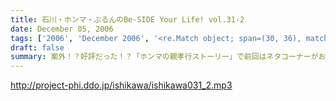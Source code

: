 ```yaml
---
title: 石川・ホンマ・ぶるんのBe-SIDE Your Life! vol.31-2
date: December 05, 2006
tags: ['2006', 'December 2006', '<re.Match object; span=(30, 36), match='vol.31'>']
draft: false
summary: 案外！？好評だった！？「ホンマの親孝行ストーリー」で前回はネタコーナーがおざなりになってしまったので、今回はばっちりやっております。そして「DDD」プロジェクトも鋭意進行中！なかなかのデザインが来ていますので、「お知らせ」の方も要チェックですぞ〜〜〜！NAMAE
---
```


http://project-phi.ddo.jp/ishikawa/ishikawa031_2.mp3
